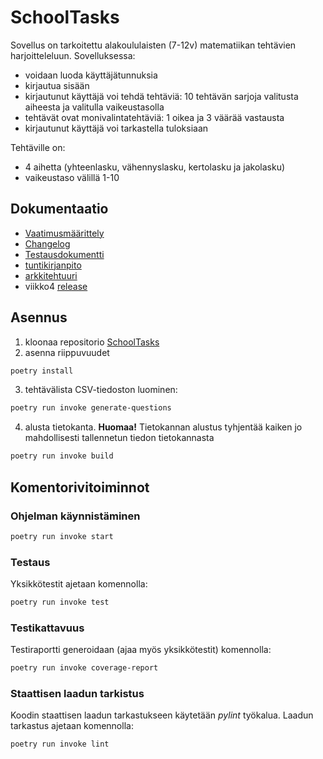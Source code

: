 # SchoolTasks

Sovellus on tarkoitettu alakoululaisten (7-12v) matematiikan tehtävien harjoitteleluun. Sovelluksessa:
- voidaan luoda käyttäjätunnuksia
- kirjautua sisään
- kirjautunut käyttäjä voi tehdä tehtäviä: 10 tehtävän sarjoja valitusta aiheesta ja valitulla vaikeustasolla
- tehtävät ovat monivalintatehtäviä: 1 oikea ja 3 väärää vastausta
- kirjautunut käyttäjä voi tarkastella tuloksiaan

Tehtäville on:
- 4 aihetta (yhteenlasku, vähennyslasku, kertolasku ja jakolasku)
- vaikeustaso välillä 1-10

## Dokumentaatio
- [Vaatimusmäärittely](https://github.com/miahro/ot-harjoitustyo/blob/master/schooltasks/dokumentaatio/vaatimusmaarittely.md)
- [Changelog](https://github.com/miahro/ot-harjoitustyo/blob/master/schooltasks/dokumentaatio/changelog.md)
- [Testausdokumentti](https://github.com/miahro/ot-harjoitustyo/blob/master/schooltasks/dokumentaatio/testaus.md)
- [tuntikirjanpito](https://github.com/miahro/ot-harjoitustyo/blob/master/schooltasks/dokumentaatio/tuntikirjanpito.md)
- [arkkitehtuuri](https://github.com/miahro/ot-harjoitustyo/blob/master/schooltasks/dokumentaatio/arkkitehtuuri.md)
- viikko4 [release]()

## Asennus
1. kloonaa repositorio [SchoolTasks](https://github.com/miahro/ot-harjoitustyo)
2. asenna riippuvuudet 
```bash
poetry install
```

3. tehtävälista CSV-tiedoston luominen:
```bash
poetry run invoke generate-questions
``` 

4. alusta tietokanta. **Huomaa!** Tietokannan alustus tyhjentää kaiken jo mahdollisesti tallennetun tiedon tietokannasta
```bash
poetry run invoke build
``` 



## Komentorivitoiminnot


### Ohjelman käynnistäminen

```bash
poetry run invoke start
```

### Testaus
Yksikkötestit ajetaan komennolla:
```bash
poetry run invoke test
```

### Testikattavuus
Testiraportti generoidaan (ajaa myös yksikkötestit) komennolla:

```bash
poetry run invoke coverage-report
```


### Staattisen laadun tarkistus
Koodin staattisen laadun tarkastukseen käytetään *pylint* työkalua. Laadun tarkastus ajetaan komennolla:
```bash
poetry run invoke lint
```
